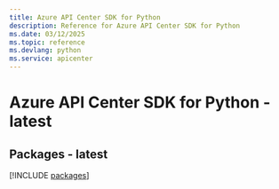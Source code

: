 ```yaml
---
title: Azure API Center SDK for Python
description: Reference for Azure API Center SDK for Python
ms.date: 03/12/2025
ms.topic: reference
ms.devlang: python
ms.service: apicenter
---
```

# Azure API Center SDK for Python - latest
## Packages - latest
[!INCLUDE [packages](api-center-index.md)]